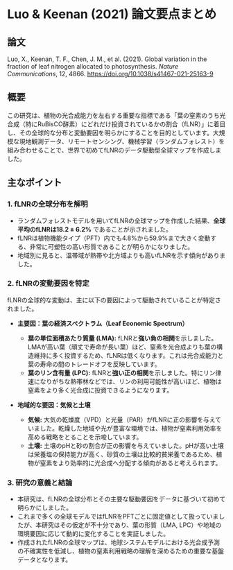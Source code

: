 # Luo & Keenan (2021) 論文要点まとめ

## 論文
Luo, X., Keenan, T. F., Chen, J. M., et al. (2021). Global variation in the fraction of leaf nitrogen allocated to photosynthesis. *Nature Communications*, 12, 4866. https://doi.org/10.1038/s41467-021-25163-9

## 概要
この研究は、植物の光合成能力を左右する重要な指標である「葉の窒素のうち光合成（特にRuBisCO酵素）にどれだけ投資されているかの割合（fLNR）」に着目し、その全球的な分布と変動要因を明らかにすることを目的としています。大規模な現地観測データ、リモートセンシング、機械学習（ランダムフォレスト）を組み合わせることで、世界で初めてfLNRのデータ駆動型全球マップを作成しました。

## 主なポイント

### 1. fLNRの全球分布を解明
- ランダムフォレストモデルを用いてfLNRの全球マップを作成した結果、**全球平均のfLNRは18.2 ± 6.2%** であることが示されました。
- fLNRは植物機能タイプ（PFT）内でも4.8%から59.9%まで大きく変動する、非常に可塑性の高い形質であることが明らかになりました。
- 地域別に見ると、温帯域が熱帯や北方域よりも高いfLNRを示す傾向がありました。

### 2. fLNRの変動要因を特定
fLNRの全球的な変動は、主に以下の要因によって駆動されていることが特定されました。

-   **主要因：葉の経済スペクトラム（Leaf Economic Spectrum）**
    -   **葉の単位面積あたり質量 (LMA):** fLNRと**強い負の相関**を示しました。LMAが高い葉（頑丈で寿命が長い葉）ほど、窒素を光合成よりも葉の構造維持に多く投資するため、fLNRは低くなります。これは光合成能力と葉の寿命の間のトレードオフを反映しています。
    -   **葉のリン含有量 (LPC):** fLNRと**強い正の相関**を示しました。特にリン律速になりがちな熱帯林などでは、リンの利用可能性が高いほど、植物は窒素をより多く光合成に投資できるようになります。

-   **地域的な要因：気候と土壌**
    -   **気候:** 大気の乾燥度（VPD）と光量（PAR）がfLNRに正の影響を与えていました。乾燥した地域や光が豊富な環境では、植物が窒素利用効率を高める戦略をとることを示唆しています。
    -   **土壌:** 土壌のpHと砂の割合が正の影響を与えていました。pHが高い土壌は栄養塩の保持能力が高く、砂質の土壌は比較的貧栄養であるため、植物が窒素をより効率的に光合成へ分配する傾向があると考えられます。

### 3. 研究の意義と結論
- 本研究は、fLNRの全球分布とその主要な駆動要因をデータに基づいて初めて明らかにしました。
- これまで多くの全球モデルではfLNRをPFTごとに固定値として扱っていましたが、本研究はその仮定が不十分であり、葉の形質（LMA, LPC）や地域の環境要因に応じて動的に変化することを実証しました。
- 作成されたfLNRの全球マップは、地球システムモデルにおける光合成予測の不確実性を低減し、植物の窒素利用戦略の理解を深めるための重要な基盤データとなります。
